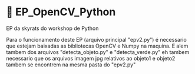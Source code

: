 # :memo: EP_OpenCV_Python
EP da skyrats do workshop de Python

  Para o funcionamento deste EP (arquivo principal "epv2.py") é necessario que estejam baixadas as bibliotecas OpenCV e Numpy na maquina. 
E alem tambem dos arquivos "detecta_objeto.py" e "detecta_verde.py" eh tambem necessario que os arquivos imagem jpg relativos ao objeto1 
e objeto2 tambem se encontrem na mesma pasta do "epv2.py"
